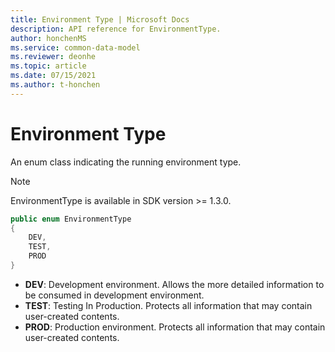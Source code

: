 ```yaml
---
title: Environment Type | Microsoft Docs
description: API reference for EnvironmentType.
author: honchenMS
ms.service: common-data-model
ms.reviewer: deonhe 
ms.topic: article
ms.date: 07/15/2021
ms.author: t-honchen
---
```


# Environment Type

An enum class indicating the running environment type.

> [!NOTE]
> EnvironmentType is available in SDK version >= 1.3.0.

```csharp
public enum EnvironmentType
{
    DEV,
    TEST,
    PROD
}
```


* **DEV**: Development environment. Allows the more detailed information to be consumed in development environment.
* **TEST**: Testing In Production. Protects all information that may contain user-created contents.
* **PROD**: Production environment. Protects all information that may contain user-created contents.
